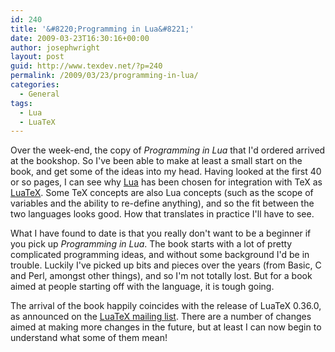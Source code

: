 ```yaml
---
id: 240
title: '&#8220;Programming in Lua&#8221;'
date: 2009-03-23T16:30:16+00:00
author: josephwright
layout: post
guid: http://www.texdev.net/?p=240
permalink: /2009/03/23/programming-in-lua/
categories:
  - General
tags:
  - Lua
  - LuaTeX
---
```

Over the week-end, the copy of <em>Programming in Lua</em> that I'd ordered arrived at the bookshop. So I've been able to make at least a small start on the book, and get some of the ideas into my head. Having looked at the first 40 or so pages, I can see why <a title="The Programming Language Lua" href="http://www.lua.org">Lua</a> has been chosen for integration with TeX as <a title="LuaTeX Homepage" href="http://www.luatex.org">LuaTeX</a>. Some TeX concepts are also Lua concepts (such as the scope of variables and the ability to re-define anything), and so the fit between the two languages looks good.  How that translates in practice I'll have to see.

What I have found to date is that you really don't want to be a beginner if you pick up <em>Programming in Lua</em>. The book starts with a lot of pretty complicated programming ideas, and without some background I'd be in trouble.  Luckily I've picked up bits and pieces over the years (from Basic, C and Perl, amongst other things), and so I'm not totally lost.  But for a book aimed at people starting off with the language, it is tough going.

The arrival of the book happily coincides with the release of LuaTeX 0.36.0, as announced on the <a title="LuaTeX Mailing List" href="http://tug.org/mailman/listinfo/luatex">LuaTeX mailing list</a>. There are a number of changes aimed at making more changes in the future, but at least I can now begin to understand what some of them mean!